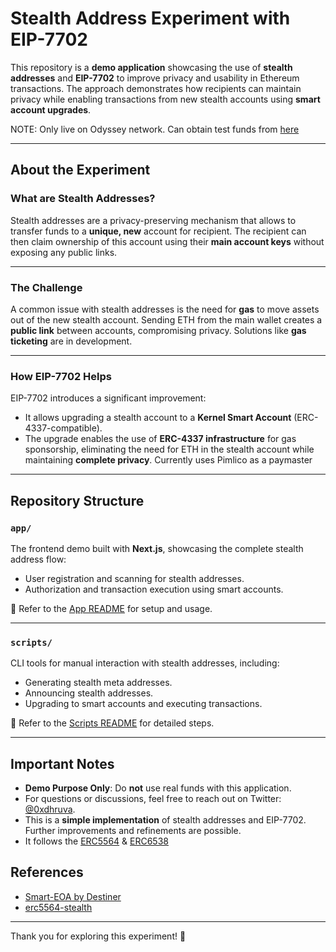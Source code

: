 # Stealth Address Experiment with EIP-7702

This repository is a **demo application** showcasing the use of **stealth addresses** and **EIP-7702** to improve privacy and usability in Ethereum transactions. The approach demonstrates how recipients can maintain privacy while enabling transactions from new stealth accounts using **smart account upgrades**.

NOTE: Only live on Odyssey network. Can obtain test funds from [here](https://odyssey-fba0638ec5f46615.testnets.rollbridge.app/)

---

## **About the Experiment**

### **What are Stealth Addresses?**

Stealth addresses are a privacy-preserving mechanism that allows to transfer funds to a **unique, new** account for recipient. The recipient can then claim ownership of this account using their **main account keys** without exposing any public links.

---

### **The Challenge**

A common issue with stealth addresses is the need for **gas** to move assets out of the new stealth account. Sending ETH from the main wallet creates a **public link** between accounts, compromising privacy. Solutions like **gas ticketing** are in development.

---

### **How EIP-7702 Helps**

EIP-7702 introduces a significant improvement:

- It allows upgrading a stealth account to a **Kernel Smart Account** (ERC-4337-compatible).
- The upgrade enables the use of **ERC-4337 infrastructure** for gas sponsorship, eliminating the need for ETH in the stealth account while maintaining **complete privacy**. Currently uses Pimlico as a paymaster

---

## **Repository Structure**

### **`app/`**

The frontend demo built with **Next.js**, showcasing the complete stealth address flow:

- User registration and scanning for stealth addresses.
- Authorization and transaction execution using smart accounts.

📖 Refer to the [App README](./app/README.md) for setup and usage.

---

### **`scripts/`**

CLI tools for manual interaction with stealth addresses, including:

- Generating stealth meta addresses.
- Announcing stealth addresses.
- Upgrading to smart accounts and executing transactions.

📖 Refer to the [Scripts README](./scripts/README.md) for detailed steps.

---

## **Important Notes**

- **Demo Purpose Only**: Do **not** use real funds with this application.
- For questions or discussions, feel free to reach out on Twitter: [@0xdhruva](https://twitter.com/0xdhruva).
- This is a **simple implementation** of stealth addresses and EIP-7702. Further improvements and refinements are possible.
- It follows the [ERC5564](https://eips.ethereum.org/EIPS/eip-5564) & [ERC6538](https://eips.ethereum.org/EIPS/eip-6538)

## **References**

- [Smart-EOA by Destiner](https://github.com/Destiner/smart-eoa/tree/main)
- [erc5564-stealth](https://github.com/Dhruv-2003/erc5564-stealth)

---

Thank you for exploring this experiment! 🚀
